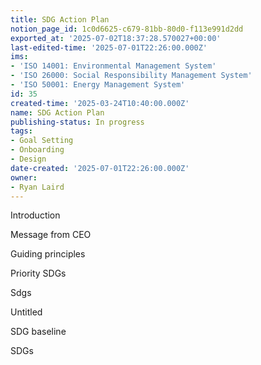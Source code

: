 ```yaml
---
title: SDG Action Plan
notion_page_id: 1c0d6625-c679-81bb-80d0-f113e991d2dd
exported_at: '2025-07-02T18:37:28.570027+00:00'
last-edited-time: '2025-07-01T22:26:00.000Z'
ims:
- 'ISO 14001: Environmental Management System'
- 'ISO 26000: Social Responsibility Management System'
- 'ISO 50001: Energy Management System'
id: 35
created-time: '2025-03-24T10:40:00.000Z'
name: SDG Action Plan
publishing-status: In progress
tags:
- Goal Setting
- Onboarding
- Design
date-created: '2025-07-01T22:26:00.000Z'
owner:
- Ryan Laird
---
```


<!-- Unsupported block type: embed -->



Introduction 

Message from CEO 

Guiding principles 

Priority SDGs

Sdgs

<!-- Unsupported block type: unsupported -->

Untitled 

SDG baseline

SDGs



<!-- Unsupported block type: child_database -->

